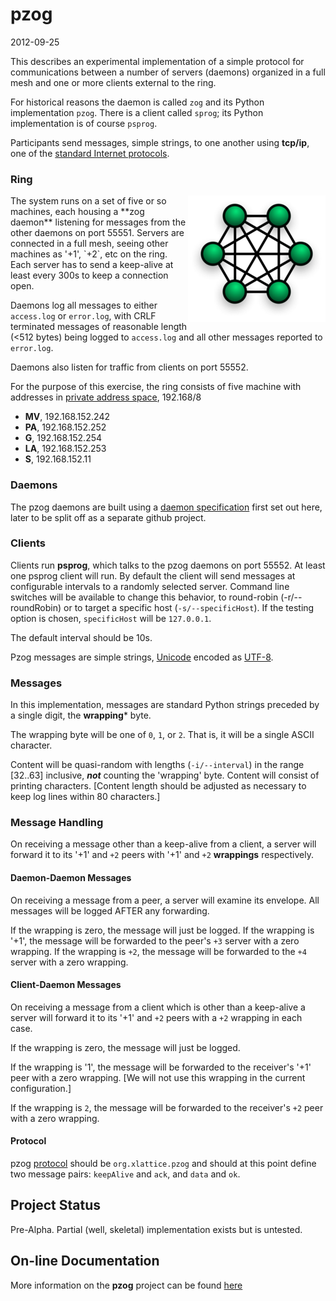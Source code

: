 # pzog

2012-09-25

This describes an experimental implementation of a simple protocol for
communications between a number of servers (daemons) organized in a full
mesh and one or more clients external to the ring.

For historical reasons the daemon is called `zog` and its Python
implementation `pzog`.  There is a client called `sprog`; its Python
implementation is of course `psprog`.

Participants send messages, simple strings, to one another using
**tcp/ip**, one of the
[standard Internet protocols](https://en.wikipedia.org/wiki/internet_protocol_suite).

### Ring

<img align="right" src="img/fullMesh.png">
The system runs on a set of five or so machines, each housing a **zog daemon**
listening for messages from the other daemons on port 55551.
Servers are connected in a full mesh, seeing other machines as '+1', `+2`,
etc on the ring.
Each server has to send a keep-alive
at least every 300s to keep a connection open.

Daemons log all messages to either `access.log` or `error.log`, with
CRLF terminated messages of reasonable length (<512 bytes) being
logged to `access.log` and all other messages reported to `error.log`.

Daemons also listen for traffic from clients on port 55552.

For the purpose of this exercise, the ring consists of five machine
with addresses in
[private address space](https:/tools.ietf.org/rfc1918), 192.168/8

* **MV**, 192.168.152.242
* **PA**, 192.168.152.252
*  **G**, 192.168.152.254
* **LA**, 192.168.152.253
* **S**, 192.168.152.11

### Daemons

The pzog daemons are built using a
[daemon specification](https://jddixon.github.io/pzog/daemon-spec.html)
first set out here, later to be split off as a separate github project.

### Clients

Clients run **psprog**, which talks to the pzog daemons on port 55552.
At least one psprog client will run. By default the
client will send messages at configurable intervals to a randomly selected
server.  Command line switches will
be available to change this behavior, to round-robin (-r/--roundRobin) or
to target a specific host (`-s/--specificHost`).  If the testing option
is chosen, `specificHost` will be `127.0.0.1`.

The default interval should be 10s.

Pzog messages are simple strings,
[Unicode](http://unicode.org/standard/WhatIsUnicode.html)
encoded as
[UTF-8](https://en.wikipedia.org/wiki/UTF-8).

### Messages

In this implementation,
messages are standard Python strings preceded by a single digit, the
**wrapping*** byte.

The wrapping byte will be one of `0`, `1`, or `2`.  That is, it will be
a single ASCII character.

Content will be quasi-random with lengths (`-i/--interval`) in the range
[32..63] inclusive, ***not*** counting the 'wrapping' byte.  Content will
consist of printing characters.  [Content length should be adjusted as
necessary to keep log lines within 80 characters.]

### Message Handling

On receiving a message other than a keep-alive from a client, a server will
forward it to its '+1' and `+2` peers with '+1' and `+2` **wrappings** respectively.

#### Daemon-Daemon Messages

On receiving a message from a peer, a server will examine its envelope.
All messages will be logged AFTER any forwarding.

If the wrapping is zero, the message will just be logged.  If the wrapping
is '+1', the message will be forwarded to the peer's `+3` server with a zero
wrapping.  If the wrapping is `+2`, the message will be forwarded to the
`+4` server with a zero wrapping.

#### Client-Daemon Messages

On receiving a message from a client which is other than a keep-alive
a server will forward it to its '+1' and `+2` peers with a `+2` wrapping
in each case.

If the wrapping is zero, the message will just be logged.

If the wrapping is '1', the message will be forwarded to the receiver's
'+1' peer with a zero wrapping.  [We will not use this wrapping in the
current configuration.]

If the wrapping is `2`, the message will be forwarded to the
receiver's `+2` peer with a zero wrapping.

#### Protocol

pzog
[protocol](http://www.webopedia.com/TERM/P/protocol)
should be `org.xlattice.pzog`
and should at this point
define two message pairs: `keepAlive` and `ack`, and `data` and `ok`.

## Project Status

Pre-Alpha.  Partial (well, skeletal) implementation exists but is untested.

## On-line Documentation

More information on the **pzog** project can be found
[here](https://jddixon.github.io/pzog)
